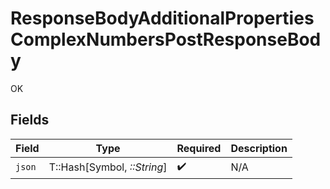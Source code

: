 # ResponseBodyAdditionalPropertiesComplexNumbersPostResponseBody

OK


## Fields

| Field                       | Type                        | Required                    | Description                 |
| --------------------------- | --------------------------- | --------------------------- | --------------------------- |
| `json`                      | T::Hash[Symbol, *::String*] | :heavy_check_mark:          | N/A                         |